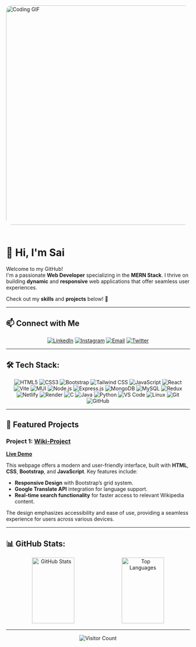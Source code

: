 <img src="https://d6f6d0kpz0gyr.cloudfront.net/uploads/images-archive/Blog/Gifs/coding.gif" height="600px" width="900px" alt="Coding GIF" style="border-radius: 15px; margin-bottom: 20px;">

# 👋 Hi, I'm **Sai**  
Welcome to my GitHub!  
I'm a passionate **Web Developer** specializing in the **MERN Stack**. I thrive on building **dynamic** and **responsive** web applications that offer seamless user experiences.

Check out my **skills** and **projects** below! 🚀

---

## 📫 Connect with Me
<p align="center">
  <a href="https://www.linkedin.com/in/c%CA%9C%E1%B4%87%C9%B4%C9%B4%E1%B4%80-s%E1%B4%80%C9%AA-p%CA%80%E1%B4%80%E1%B4%8B%E1%B4%80s%CA%9C-b930a0256/"><img src="https://img.shields.io/badge/-LinkedIn-0077B5?style=for-the-badge&logo=linkedin&logoColor=white" alt="LinkedIn"></a>
  <a href="https://www.instagram.com/__the.2003__/"><img src="https://img.shields.io/badge/-Instagram-E4405F?style=for-the-badge&logo=instagram&logoColor=white" alt="Instagram"></a>
  <a href="mailto:the2003csp.com"><img src="https://img.shields.io/badge/-Email-D14836?style=for-the-badge&logo=gmail&logoColor=white" alt="Email"></a>
  <a href="https://twitter.com/Sa1Prakash444"><img src="https://img.shields.io/badge/-Twitter-1DA1F2?style=for-the-badge&logo=twitter&logoColor=white" alt="Twitter"></a>
</p>

---

## 🛠️ Tech Stack:
<p align="center">
  <img src="https://img.shields.io/badge/-HTML5-E34F26?style=for-the-badge&logo=HTML5&logoColor=white" alt="HTML5">
  <img src="https://img.shields.io/badge/-CSS3-1572B6?style=for-the-badge&logo=CSS3&logoColor=white" alt="CSS3">
  <img src="https://img.shields.io/badge/-Bootstrap-7952B3?style=for-the-badge&logo=Bootstrap&logoColor=white" alt="Bootstrap">
  <img src="https://img.shields.io/badge/-Tailwind%20CSS-06B6D4?style=for-the-badge&logo=Tailwind-CSS&logoColor=white" alt="Tailwind CSS">
  <img src="https://img.shields.io/badge/-JavaScript-F7DF1E?style=for-the-badge&logo=JavaScript&logoColor=black" alt="JavaScript">
  <img src="https://img.shields.io/badge/-React-61DAFB?style=for-the-badge&logo=React&logoColor=black" alt="React">
  <img src="https://img.shields.io/badge/-Vite-646CFF?style=for-the-badge&logo=vite&logoColor=white" alt="Vite">
  <img src="https://img.shields.io/badge/-MUI-007FFF?style=for-the-badge&logo=mui&logoColor=white" alt="MUI">
  <img src="https://img.shields.io/badge/-Node.js-339933?style=for-the-badge&logo=Node.js&logoColor=white" alt="Node.js">
  <img src="https://img.shields.io/badge/-Express.js-000000?style=for-the-badge&logo=Express&logoColor=white" alt="Express.js">
  <img src="https://img.shields.io/badge/-MongoDB-47A248?style=for-the-badge&logo=MongoDB&logoColor=white" alt="MongoDB">
  <img src="https://img.shields.io/badge/-MySQL-4479A1?style=for-the-badge&logo=mysql&logoColor=white" alt="MySQL">
  <img src="https://img.shields.io/badge/-Redux-764ABC?style=for-the-badge&logo=redux&logoColor=white" alt="Redux">
  <img src="https://img.shields.io/badge/-Netlify-00C7B7?style=for-the-badge&logo=netlify&logoColor=white" alt="Netlify">
  <img src="https://img.shields.io/badge/-Render-46E3B7?style=for-the-badge&logo=render&logoColor=white" alt="Render">
  <img src="https://img.shields.io/badge/-C-A8B9CC?style=for-the-badge&logo=C&logoColor=white" alt="C">
  <img src="https://img.shields.io/badge/-Java-007396?style=for-the-badge&logo=java&logoColor=white" alt="Java">
  <img src="https://img.shields.io/badge/-Python-3776AB?style=for-the-badge&logo=python&logoColor=white" alt="Python">
  <img src="https://img.shields.io/badge/-VS%20Code-007ACC?style=for-the-badge&logo=visual-studio-code&logoColor=white" alt="VS Code">
  <img src="https://img.shields.io/badge/-Linux-FCC624?style=for-the-badge&logo=Linux&logoColor=black" alt="Linux">
  <img src="https://img.shields.io/badge/-Git-F05032?style=for-the-badge&logo=git&logoColor=white" alt="Git">
  <img src="https://img.shields.io/badge/-GitHub-181717?style=for-the-badge&logo=github&logoColor=white" alt="GitHub">
</p>

---

## 🌟 Featured Projects
### Project 1: [Wiki-Project](https://github.com/SAICSP/Wiki-Project)
**[Live Demo](https://wikieditedbysai.netlify.app/)**

This webpage offers a modern and user-friendly interface, built with **HTML**, **CSS**, **Bootstrap**, and **JavaScript**. Key features include:
- **Responsive Design** with Bootstrap’s grid system.
- **Google Translate API** integration for language support.
- **Real-time search functionality** for faster access to relevant Wikipedia content.
  
The design emphasizes accessibility and ease of use, providing a seamless experience for users across various devices.

---

## 📊 GitHub Stats:
<p align="center">
  <img src="https://github-readme-stats.vercel.app/api?username=SAICSP&show_icons=true&theme=radical" alt="GitHub Stats" height="180px" width="48%">
  <img src="https://github-readme-stats.vercel.app/api/top-langs/?username=SAICSP&layout=compact&theme=radical" alt="Top Languages" height="180px" width="48%">
</p>

---

<p align="center">
  <img src="https://visitor-badge.laobi.icu/badge?page_id=SAICSP" alt="Visitor Count">
</p>
